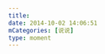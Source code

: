 ```yaml
---
title: 
date: 2014-10-02 14:06:51
mCategories: [说说]
type: moment
---
```


<div id="pics-20141002140651"></div>

<script src="/lib/moment/pics.js"></script>
<script>
var data = [
    {"link": "2014-10-02_000000.jpeg", "type": "shuoshuo"}
];
picsRender(data, "pics-20141002140651");
</script>
